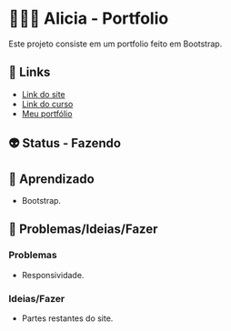 <h1>👩🏽‍💻 Alicia - Portfolio</h1>
<p>Este projeto consiste em um portfolio feito em Bootstrap.</p>
<h2>🎯 Links</h2>
<ul>
  <li>
    <a href="#" target="_blank">Link do site</a>
  </li>
  <li>
    <a href="https://www.youtube.com/watch?v=oRVBoGpgtu0&list=PLx4x_zx8csUgop9qBqm6ReuNa3XraZBrc&ab_channel=CFBCursos" target="_blank">Link do curso</a>
  </li>
  <li>
    <a href="https://sabrinaalvesbrito.com.br" target="_blank">Meu portfólio</a>
  </li>
</ul>
<h2>👽 Status - Fazendo</h2>
<h2>🧐 Aprendizado</h2>
<ul>
  <li>Bootstrap.</li>
</ul>
<h2>👀 Problemas/Ideias/Fazer</h2>
<h3>Problemas</h3>
<ul>
  <li>Responsividade.</li>
</ul>
<h3>Ideias/Fazer</h3>
<ul>
  <li>Partes restantes do site.</li>
</ul>
<!-- ❌ ✔️ 🕐 -->